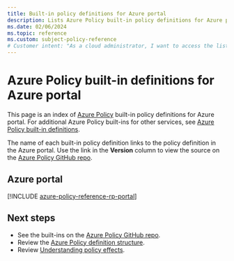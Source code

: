 ```yaml
---
title: Built-in policy definitions for Azure portal
description: Lists Azure Policy built-in policy definitions for Azure portal. These built-in policy definitions provide common approaches to managing your Azure resources.
ms.date: 02/06/2024
ms.topic: reference
ms.custom: subject-policy-reference
# Customer intent: "As a cloud administrator, I want to access the list of built-in policy definitions for Azure Portal, so that I can manage my Azure resources efficiently and ensure compliance with organizational standards."
---
```


# Azure Policy built-in definitions for Azure portal

This page is an index of [Azure Policy](/azure/governance/policy/overview) built-in policy
definitions for Azure portal. For additional Azure Policy built-ins for other services, see
[Azure Policy built-in definitions](/azure/governance/policy/samples/built-in-policies).

The name of each built-in policy definition links to the policy definition in the Azure portal. Use
the link in the **Version** column to view the source on the
[Azure Policy GitHub repo](https://github.com/Azure/azure-policy).

## Azure portal

[!INCLUDE [azure-policy-reference-rp-portal](~/azure-policy-autogen-docs/includes/policy/reference/byrp/microsoft.portal.md)]

## Next steps

- See the built-ins on the [Azure Policy GitHub repo](https://github.com/Azure/azure-policy).
- Review the [Azure Policy definition structure](/azure/governance/policy/concepts/definition-structure).
- Review [Understanding policy effects](/azure/governance/policy/concepts/effects).
